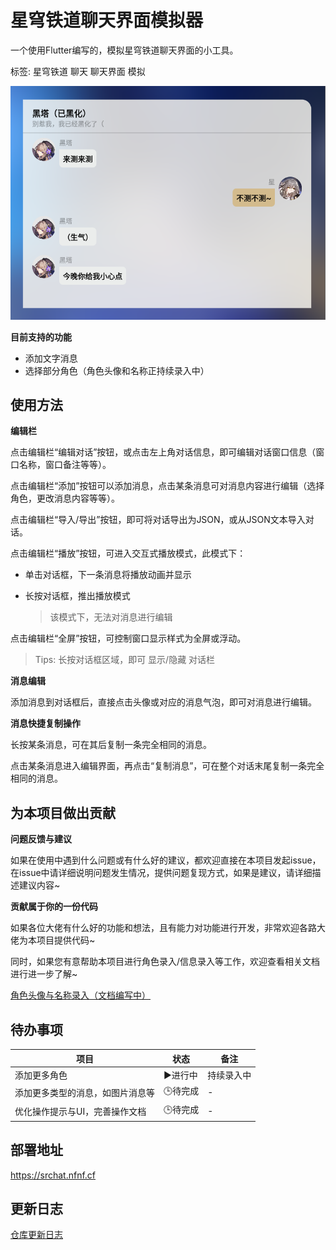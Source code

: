 # 星穹铁道聊天界面模拟器

一个使用Flutter编写的，模拟星穹铁道聊天界面的小工具。

标签: 星穹铁道 聊天 聊天界面 模拟


![生气的黑塔.png](./docs/imgs/srim_example_herta.png)

**目前支持的功能**

- 添加文字消息
- 选择部分角色（角色头像和名称正持续录入中）

## 使用方法

**编辑栏**

点击编辑栏“编辑对话”按钮，或点击左上角对话信息，即可编辑对话窗口信息（窗口名称，窗口备注等等）。

点击编辑栏“添加”按钮可以添加消息，点击某条消息可对消息内容进行编辑（选择角色，更改消息内容等等）。

点击编辑栏“导入/导出”按钮，即可将对话导出为JSON，或从JSON文本导入对话。

点击编辑栏“播放”按钮，可进入交互式播放模式，此模式下：

- 单击对话框，下一条消息将播放动画并显示
- 长按对话框，推出播放模式
  
  > 该模式下，无法对消息进行编辑

点击编辑栏“全屏”按钮，可控制窗口显示样式为全屏或浮动。

> Tips: 长按对话框区域，即可 显示/隐藏 对话栏

**消息编辑**

添加消息到对话框后，直接点击头像或对应的消息气泡，即可对消息进行编辑。

**消息快捷复制操作**

长按某条消息，可在其后复制一条完全相同的消息。

点击某条消息进入编辑界面，再点击“复制消息”，可在整个对话末尾复制一条完全相同的消息。

## 为本项目做出贡献

**问题反馈与建议**

如果在使用中遇到什么问题或有什么好的建议，都欢迎直接在本项目发起issue，在issue中请详细说明问题发生情况，提供问题复现方式，如果是建议，请详细描述建议内容~

**贡献属于你的一份代码**

如果各位大佬有什么好的功能和想法，且有能力对功能进行开发，非常欢迎各路大佬为本项目提供代码~

同时，如果您有意帮助本项目进行角色录入/信息录入等工作，欢迎查看相关文档进行进一步了解~

[角色头像与名称录入（文档编写中）]()

## 待办事项

| 项目                             | 状态    | 备注       |
| -------------------------------- | ------- | ---------- |
| 添加更多角色                     | ▶️进行中 | 持续录入中 |
| 添加更多类型的消息，如图片消息等 | 🕒待完成 | -          |
| 优化操作提示与UI，完善操作文档   | 🕒待完成 | -          |

## 部署地址

https://srchat.nfnf.cf

## 更新日志

[仓库更新日志](./star_rail_im_simulator/docs/Changelog.md)